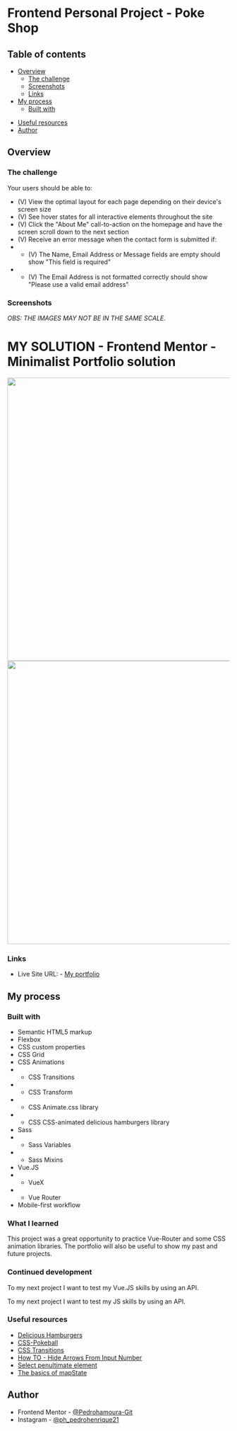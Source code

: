 # Frontend Personal Project - Poke Shop

## Table of contents

- [Overview](#overview)
  - [The challenge](#the-challenge)
  - [Screenshots](#screenshots)
  - [Links](#links)
- [My process](#my-process)
  - [Built with](#built-with)
<!--   - [What I learned](#what-i-learned)
  - [Continued development](#continued-development) -->
  - [Useful resources](#useful-resources)
- [Author](#author)

## Overview

### The challenge

Your users should be able to:

- (V) View the optimal layout for each page depending on their device's screen size
- (V) See hover states for all interactive elements throughout the site
- (V) Click the "About Me" call-to-action on the homepage and have the screen scroll down to the next section
- (V) Receive an error message when the contact form is submitted if:
- - (V) The Name, Email Address or Message fields are empty should show "This field is required" 
- - (V) The Email Address is not formatted correctly should show "Please use a valid email address"

### Screenshots

  *OBS: THE IMAGES MAY NOT BE IN THE SAME SCALE.*

# MY SOLUTION - Frontend Mentor -  Minimalist Portfolio solution


<span>
  <img src="/src/assets/images/projects/minimalist-portfolio/minimalist-porfolio-desktop.png" width="640px" style="display: inline">
</span>
<span>
  <img src="./src/assets/images/projects/minimalist-portfolio/minimalist-porfolio-mobile.png" height="640px" style="display: inline">
</span>



### Links

- Live Site URL: - <a href="https://pedro-meuportfolio.netlify.app" target="_blank" alt="">My portfolio</a>

## My process

### Built with

- Semantic HTML5 markup
- Flexbox
- CSS custom properties
- CSS Grid
- CSS Animations
- - CSS Transitions
- - CSS Transform
- - CSS Animate.css library 
- - CSS CSS-animated delicious hamburgers library
- Sass
- - Sass Variables
- - Sass Mixins
- Vue.JS
- - VueX
- - Vue Router
- Mobile-first workflow

### What I learned

This project was a great opportunity to practice Vue-Router and some CSS animation libraries. The portfolio will also be useful to show my past and future projects.

### Continued development

To my next project I want to test my Vue.JS skills by using an API.

To my next project I want to test my JS skills by using an API.

### Useful resources

- <a href="https://github.com/kapoko/delicious-hamburgers" alt="Delicious Hamburgers" target="_blank">Delicious Hamburgers</a>
- <a href="https://github.com/athanstan/css-pokeball" alt="CSS-Pokeball" target="_blank">CSS-Pokeball</a>
- <a href="https://animate.style" alt="CSS Transitions" target="_blank">CSS Transitions</a>
- <a href="https://www.w3schools.com/howto/howto_css_hide_arrow_number.asp" alt="How TO - Hide Arrows From Input Number." target="_blank">How TO - Hide Arrows From Input Number</a>
- <a href="https://stackoverflow.com/questions/38370876/select-penultimate-element" alt="Select penultimate element" target="_blank">Select penultimate element</a>
- <a href="https://jerickson.net/basics-of-mapstate-vuex/" alt="The basics of mapState" target="_blank">The basics of mapState</a>

## Author

- Frontend Mentor - [@Pedrohamoura-Git](https://www.frontendmentor.io/profile/Pedrohamoura-Git)
- Instagram - [@ph_pedrohenrique21](https://www.instagram.com/ph_pedrohenrique21/)
